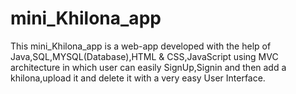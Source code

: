 # mini_Khilona_app
This mini_Khilona_app is a web-app developed with the help of Java,SQL,MYSQL(Database),HTML & CSS,JavaScript using MVC architecture in which user can easily SignUp,Signin and then add a khilona,upload it and delete it with a very easy User Interface.
